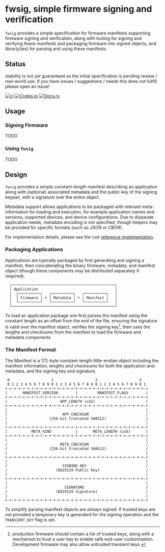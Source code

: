 # fwsig, simple firmware signing and verification

`fwsig` provides a simple specification for firmware manifests supporting firmware signing and verification, along with tooling for signing and verifying these manifests and packaging firmware into signed objects, and librar(y|ies) for parsing and using these manifests.


## Status

stability is not _yet_ guaranteed as the initial specification is pending review / real-world use. if you have issues / suggestions / needs this does not fulfill please open an issue!

[![ci](https://github.com/ryankurte/fwsig/actions/workflows/ci.yml/badge.svg)](https://github.com/ryankurte/fwsig/actions/workflows/ci.yml)
[![Crates.io](https://img.shields.io/crates/v/fwsig.svg)](https://crates.io/crates/fwsig)
[![Docs.rs](https://docs.rs/fwsig/badge.svg)](https://docs.rs/fwsig)


## Usage

### Signing Firmware

TODO

### Using `fwsig`

TODO


## Design

`fwsig` provides a simple constant-length manifest describing an application along with (optional) associated metadata and the public key of the signing keypair, with a signature over the entire object.

Metadata support allows applications to be packaged with relevant meta-information for loading and execution, for example application names and versions, supported devices, and device configurations.
Due to disparate application needs, metadata encoding is not specified, though helpers may be provided for specific formats (such as JSON or CBOR).

For implementation details, please see the rust [reference implementation](https://docs.rs/fwsig).


### Packaging Applications

Applications are typically packaged by first generating and signing a manifest, then concatenating the binary firmware, metadata, and manifest object (though these components _may_ be distributed separately if required).

```text
  ┌───────────────────────────────────────────────┐
  │ Application                                   │
  │  ┌──────────┐   ┌──────────┐   ┌──────────┐   │
  │  │ Firmware │ + │ Metadata │ + │ Manifest │   │
  │  └──────────┘   └──────────┘   └──────────┘   │
  └───────────────────────────────────────────────┘
```

To load an application package one first parses the manifest using the constant length as an offset from the end of the file, ensuring the signature is valid over the manifest object, verifies the signing key[^1], then uses the lengths and checksums from the manifest to load the firmware and metadata components


[^1]: production firmware _should_ contain a list of trusted keys, along with a mechanism to trust a user key to enable safe end-user customisation. Development firmware may also allow untrusted transient keys.


### The Manifest Format

The Manifest is a 172-byte constant-length little-endian object including the manifest information, lengths and checksums for both the application and metadata, and the signing key and signature.

```text
 0                   1                   2                   3
 0 1 2 3 4 5 6 7 8 9 0 1 2 3 4 5 6 7 8 9 0 1 2 3 4 5 6 7 8 9 0 1
+-+-+-+-+-+-+-+-+-+-+-+-+-+-+-+-+-+-+-+-+-+-+-+-+-+-+-+-+-+-+-+-+
|       MANIFEST_VERSION        |         MANIFEST_FLAGS        |
+-+-+-+-+-+-+-+-+-+-+-+-+-+-+-+-+-+-+-+-+-+-+-+-+-+-+-+-+-+-+-+-+
|                        APP_LENGTH (u32)                       |
+-+-+-+-+-+-+-+-+-+-+-+-+-+-+-+-+-+-+-+-+-+-+-+-+-+-+-+-+-+-+-+-+
|                                                               |
/                         APP_CHECKSUM                          /
/                   (256-bit truncated SHA512)                  /
|                                                               |
+-+-+-+-+-+-+-+-+-+-+-+-+-+-+-+-+-+-+-+-+-+-+-+-+-+-+-+-+-+-+-+-+
|           META_KIND           |       META_LENGTH (u16)       |
+-+-+-+-+-+-+-+-+-+-+-+-+-+-+-+-+-+-+-+-+-+-+-+-+-+-+-+-+-+-+-+-+
|                                                               |
/                        META_CHECKSUM                          /
/                   (256-bit truncated SHA512)                  /
|                                                               |
+-+-+-+-+-+-+-+-+-+-+-+-+-+-+-+-+-+-+-+-+-+-+-+-+-+-+-+-+-+-+-+-+
|                                                               |
/                         SIGNING KEY                           /
/                      (ED25519 Public Key)                     /
|                                                               |
+-+-+-+-+-+-+-+-+-+-+-+-+-+-+-+-+-+-+-+-+-+-+-+-+-+-+-+-+-+-+-+-+
|                                                               |
/                          SIGNATURE                            /
/                      (ED25519 Signature)                      /
|                                                               |
+-+-+-+-+-+-+-+-+-+-+-+-+-+-+-+-+-+-+-+-+-+-+-+-+-+-+-+-+-+-+-+-+
```

To simplify parsing manifest objects are _always_ signed. If trusted keys are not provided a temporary key is generated for the signing operation and the `TRANSIENT_KEY` flag is set.



